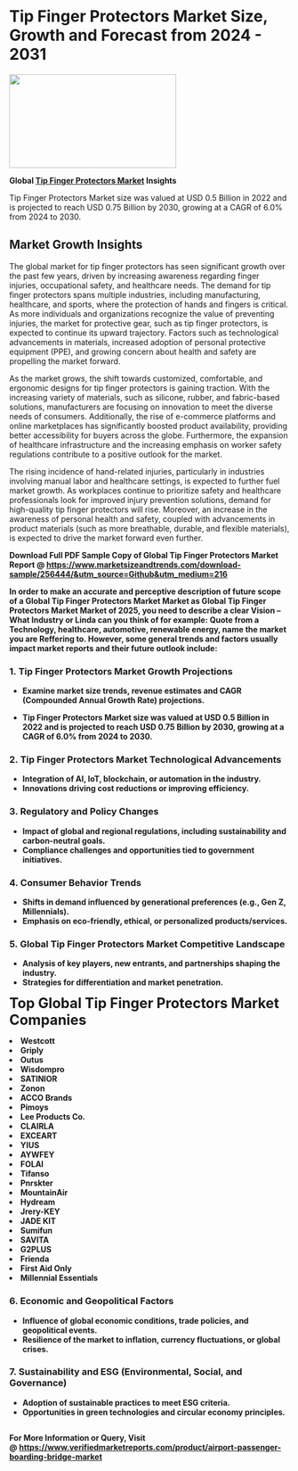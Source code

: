 <H1>Tip Finger Protectors Market Size, Growth and Forecast from 2024 - 2031</H1><img class="aligncenter size-medium wp-image-584254" src="https://thirdeyenews.in/wp-content/uploads/2024/09/Global-Market-Research-300x168.jpeg" alt="" width="300" height="168" /><p><strong>Global&nbsp;<a href="https://www.marketsizeandtrends.com/download-sample/256444/&amp;utm_source=Github&utm_medium=216">Tip Finger Protectors Market</a> Insights</strong></p><p>Tip Finger Protectors Market size was valued at USD 0.5 Billion in 2022 and is projected to reach USD 0.75 Billion by 2030, growing at a CAGR of 6.0% from 2024 to 2030.</p><p><h2>Market Growth Insights</h2> <p>The global market for tip finger protectors has seen significant growth over the past few years, driven by increasing awareness regarding finger injuries, occupational safety, and healthcare needs. The demand for tip finger protectors spans multiple industries, including manufacturing, healthcare, and sports, where the protection of hands and fingers is critical. As more individuals and organizations recognize the value of preventing injuries, the market for protective gear, such as tip finger protectors, is expected to continue its upward trajectory. Factors such as technological advancements in materials, increased adoption of personal protective equipment (PPE), and growing concern about health and safety are propelling the market forward.</p> <p><strong></strong></p> <p>As the market grows, the shift towards customized, comfortable, and ergonomic designs for tip finger protectors is gaining traction. With the increasing variety of materials, such as silicone, rubber, and fabric-based solutions, manufacturers are focusing on innovation to meet the diverse needs of consumers. Additionally, the rise of e-commerce platforms and online marketplaces has significantly boosted product availability, providing better accessibility for buyers across the globe. Furthermore, the expansion of healthcare infrastructure and the increasing emphasis on worker safety regulations contribute to a positive outlook for the market.</p> <p>The rising incidence of hand-related injuries, particularly in industries involving manual labor and healthcare settings, is expected to further fuel market growth. As workplaces continue to prioritize safety and healthcare professionals look for improved injury prevention solutions, demand for high-quality tip finger protectors will rise. Moreover, an increase in the awareness of personal health and safety, coupled with advancements in product materials (such as more breathable, durable, and flexible materials), is expected to drive the market forward even further.</p> <p><strong></p><p><span class=""><strong>Download Full PDF Sample Copy of Global Tip Finger Protectors Market Report</strong> @ <a href="https://www.marketsizeandtrends.com/download-sample/256444/&amp;utm_source=Github&utm_medium=216" target="_blank">https://www.marketsizeandtrends.com/download-sample/256444/&amp;utm_source=Github&utm_medium=216</a></span></p><p>In order to make an accurate and perceptive description of future scope of a Global&nbsp;Tip Finger Protectors Market Market as Global&nbsp;Tip Finger Protectors Market Market of 2025, you need to describe a clear Vision &ndash; What Industry or Linda can you think of for example: Quote from a Technology, healthcare, automotive, renewable energy, name the market you are Reffering to. However, some general trends and factors usually impact market reports and their future outlook include:</p><h3>1.&nbsp;<strong>Tip Finger Protectors Market Growth Projections</strong></h3><ul><li>Examine market size trends, revenue estimates and CAGR (Compounded Annual Growth Rate) projections.</li><li><p>Tip Finger Protectors Market size was valued at USD 0.5 Billion in 2022 and is projected to reach USD 0.75 Billion by 2030, growing at a CAGR of 6.0% from 2024 to 2030.</p></li></ul><h3>2.&nbsp;<strong>Tip Finger Protectors Market Technological Advancements</strong></h3><ul><li>Integration of AI, IoT, blockchain, or automation in the industry.</li><li>Innovations driving cost reductions or improving efficiency.</li></ul><h3>3.&nbsp;<strong>Regulatory and Policy Changes</strong></h3><ul><li>Impact of global and regional regulations, including sustainability and carbon-neutral goals.</li><li>Compliance challenges and opportunities tied to government initiatives.</li></ul><h3>4.&nbsp;<strong>Consumer Behavior Trends</strong></h3><ul><li>Shifts in demand influenced by generational preferences (e.g., Gen Z, Millennials).</li><li>Emphasis on eco-friendly, ethical, or personalized products/services.</li></ul><h3>5.&nbsp;<strong>Global Tip Finger Protectors Market Competitive Landscape</strong></h3><ul><li>Analysis of key players, new entrants, and partnerships shaping the industry.</li><li>Strategies for differentiation and market penetration.</li></ul><p data-pm-slice="1 1 []"><span style="color: inherit; font-family: inherit; font-size: 25px;">Top Global Tip Finger Protectors Market Companies</span></p><div class="" data-test-id=""><p><li>Westcott</li><li> Griply</li><li> Outus</li><li> Wisdompro</li><li> SATINIOR</li><li> Zonon</li><li> ACCO Brands</li><li> Pimoys</li><li> Lee Products Co.</li><li> CLAIRLA</li><li> EXCEART</li><li> YIUS</li><li> AYWFEY</li><li> FOLAI</li><li> Tifanso</li><li> Pnrskter</li><li> MountainAir</li><li> Hydream</li><li> Jrery-KEY</li><li> JADE KIT</li><li> Sumifun</li><li> SAVITA</li><li> G2PLUS</li><li> Frienda</li><li> First Aid Only</li><li> Millennial Essentials</li></p></div><h3>6.&nbsp;<strong>Economic and Geopolitical Factors</strong></h3><ul><li>Influence of global economic conditions, trade policies, and geopolitical events.</li><li>Resilience of the market to inflation, currency fluctuations, or global crises.</li></ul><h3>7.&nbsp;<strong>Sustainability and ESG (Environmental, Social, and Governance)</strong></h3><ul><li>Adoption of sustainable practices to meet ESG criteria.</li><li>Opportunities in green technologies and circular economy principles.</li></ul><h2><strong style="font-size: 14px;">For More Information or Query, Visit @&nbsp;</strong><a style="background-color: #ffffff; font-size: 14px;" href="https://www.marketsizeandtrends.com/report/tip-finger-protectors-market/" target="_blank">https://www.verifiedmarketreports.com/product/airport-passenger-boarding-bridge-market</a></h2>
